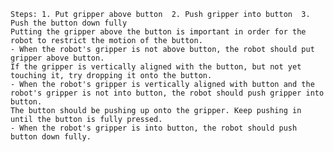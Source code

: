 
    Steps: 1. Put gripper above button  2. Push gripper into button  3. Push the button down fully
    Putting the gripper above the button is important in order for the robot to restrict the motion of the button.
    - When the robot's gripper is not above button, the robot should put gripper above button.
    If the gripper is vertically aligned with the button, but not yet touching it, try dropping it onto the button.
    - When the robot's gripper is vertically aligned with button and the robot's gripper is not into button, the robot should push gripper into button.
    The button should be pushing up onto the gripper. Keep pushing in until the button is fully pressed.
    - When the robot's gripper is into button, the robot should push button down fully.